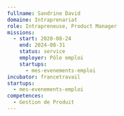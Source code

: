 ```yaml
---
fullname: Sandrine David
domaine: Intraprenariat
role: Intrapreneuse, Product Manager
missions:
  - start: 2020-08-24
    end: 2024-08-31
    status: service
    employer: Pôle emploi
    startups:
      - mes-evenements-emploi
incubator: francetravail
startups:
  - mes-evenements-emploi
competences:
  - Gestion de Produit
---
```

